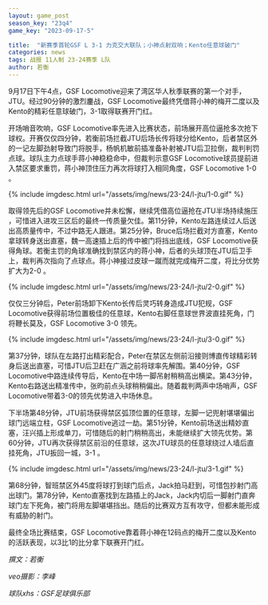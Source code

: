 ```yaml
---
layout: game_post
season_key: "23q4"
game_key: "2023-09-17-5"

title:  "新赛季首轮GSF L 3-1 力克交大联队；小神点射双响；Kento任意球破门"
categories: news
tags: 战报 11人制 23-24赛季 L队
author: 若衡
---
```


9月17日下午4点，GSF Locomotive迎来了湾区华人秋季联赛的第一个对手，JTU。经过90分钟的激烈鏖战，GSF Locomotive最终凭借蒋小神的梅开二度以及Kento的精彩任意球破门，3-1取得联赛开门红。

开场哨音吹响，GSF Locomotive率先进入比赛状态，前场展开高位逼抢多次抢下球权。开赛仅仅四分钟，若衡前场拦截JTU后场长传将球分给Kento，后者禁区外的一记左脚劲射导致门将脱手，杨帆机敏前插准备补射被JTU后卫拉倒，裁判判罚点球。球队主力点球手蒋小神稳稳命中，但裁判示意GSF Locomotive球员提前进入禁区要求重罚，蒋小神顶住压力再次将球打入相同角度，GSF Locomotive 1-0 。

{% include imgdesc.html url="/assets/img/news/23-24/l-jtu/1-0.gif" %}

取得领先后的GSF Locomotive并未松懈，继续凭借高位逼抢在JTU半场持续施压 ，可惜进入进攻三区后的最终一传质量欠佳。第11分钟，Kento左路连续过人后送出高质量传中，不过中路无人跟进。第25分钟，Bruce后场拦截对方直塞，Kento拿球转身送出直塞，魏一高速插上后的传中被门将挡出底线，GSF Locomotive获得角球。若衡主罚的角球准确找到禁区内的蒋小神，后者的头球顶在JTU后卫手上，裁判再次指向了点球点。蒋小神接过皮球一蹴而就完成梅开二度，将比分优势扩大为2-0 。

{% include imgdesc.html url="/assets/img/news/23-24/l-jtu/2-0.gif" %}

仅仅三分钟后，Peter前场卸下Kento长传后灵巧转身造成JTU犯规，GSF Locomotive获得前场位置极佳的任意球，Kento右脚任意球世界波直挂死角，门将鞭长莫及，GSF Locomotive 3-0 领先。

{% include imgdesc.html url="/assets/img/news/23-24/l-jtu/3-0.gif" %}

第37分钟，球队在左路打出精彩配合，Peter在禁区左侧前沿接则博直传球精彩转身后送出直塞，可惜JTU后卫赶在广涵之前将球率先解围。第40分钟，GSF Locomotive中路连续传导后，Kento在中场一脚吊射稍稍高出横梁。第43分钟，Kento右路送出精准传中，张昀前点头球稍稍偏出。随着裁判两声中场哨声，GSF Locomotive带着3-0的领先优势进入中场休息。

下半场第48分钟，JTU前场获得禁区弧顶位置的任意球，左脚一记兜射堪堪偏出球门远端立柱，GSF Locomotive逃过一劫。第51分钟，Kento前场送出精妙直塞，汪兴插上形成单刀，可惜随后的射门稍稍高出，未能继续扩大领先优势。第60分钟，JTU再次获得禁区前沿的任意球，这次JTU球员的任意球绕过人墙后直挂死角，JTU扳回一城，3-1 。

{% include imgdesc.html url="/assets/img/news/23-24/l-jtu/3-1.gif" %}

第68分钟，智班禁区外45度将球打到球门后点，Jack拍马赶到，可惜包抄射门高出球门。第78分钟，Kento直塞找到左路插上的Jack，Jack内切后一脚射门直奔球门左下死角，被门将用左脚堪堪挡出。随后的比赛双方互有攻守，但都未能形成有威胁的射门。

最终全场比赛结束，GSF Locomotive靠着蒋小神在12码点的梅开二度以及Kento的活跃表现，以3比1的比分拿下联赛开门红。


*撰文：若衡*

*veo摄影：李峰*

*球队xhs：GSF足球俱乐部*